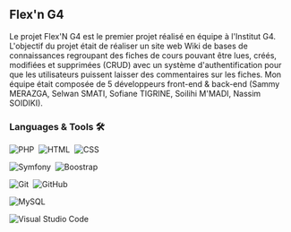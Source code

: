 ## Flex'n G4 ##

Le projet Flex'N G4 est le premier projet réalisé en équipe à l'Institut G4. L'objectif du projet était de réaliser un site web Wiki de bases de connaissances regroupant des fiches de cours pouvant être lues, créés, modifiées et supprimées (CRUD) avec un système d'authentification pour que les utilisateurs puissent laisser des commentaires sur les fiches.
Mon équipe était composée de 5 développeurs front-end & back-end (Sammy MERAZGA, Selwan SMATI, Sofiane TIGRINE, Soilihi M'MADI, Nassim SOIDIKI).

### Languages & Tools 🛠

![PHP](https://img.shields.io/badge/-php-05122A?style=flat&logo=php)&nbsp;
![HTML](https://img.shields.io/badge/-html5-05122A?style=flat&logo=html5)&nbsp;
![CSS](https://img.shields.io/badge/-css3-05122A?style=flat&logo=css3)&nbsp;

![Symfony](https://img.shields.io/badge/-symfony-05122A?style=flat&logo=symfony)&nbsp;
![Boostrap](https://img.shields.io/badge/-bootstrap-05122A?style=flat&logo=bootstrap)&nbsp;

![Git](https://img.shields.io/badge/-Git-05122A?style=flat&logo=git)&nbsp;
![GitHub](https://img.shields.io/badge/-GitHub-05122A?style=flat&logo=github)&nbsp;

![MySQL](https://img.shields.io/badge/-MySQL-05122A?style=flat&logo=mysql&logoColor=white)&nbsp;

![Visual Studio Code](https://img.shields.io/badge/-Visual%20Studio%20Code-05122A?style=flat&logo=visual-studio-code&logoColor=007ACC)&nbsp;
